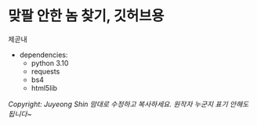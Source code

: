 # 맞팔 안한 놈 찾기, 깃허브용

제곧내

- dependencies:
    - python 3.10
    - requests
    - bs4
    - html5lib

*Copyright: Juyeong Shin*
*맘대로 수정하고 복사하세요. 원작자 누군지 표기 안해도 됩니다~*